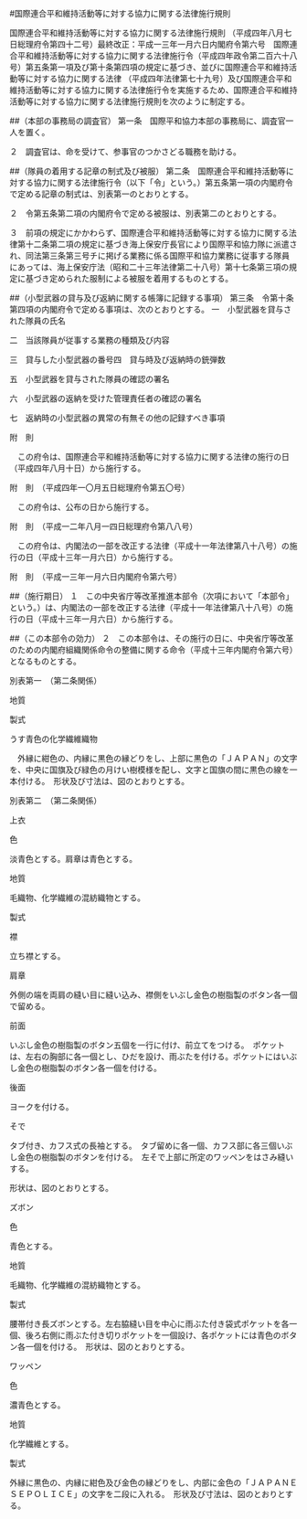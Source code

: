 #国際連合平和維持活動等に対する協力に関する法律施行規則



国際連合平和維持活動等に対する協力に関する法律施行規則
（平成四年八月七日総理府令第四十二号）最終改正：平成一三年一月六日内閣府令第六号　国際連合平和維持活動等に対する協力に関する法律施行令（平成四年政令第二百六十八号）第五条第一項及び第十条第四項の規定に基づき、並びに国際連合平和維持活動等に対する協力に関する法律
（平成四年法律第七十九号）及び国際連合平和維持活動等に対する協力に関する法律施行令を実施するため、国際連合平和維持活動等に対する協力に関する法律施行規則を次のように制定する。

##（本部の事務局の調査官）
第一条　国際平和協力本部の事務局に、調査官一人を置く。

２　調査官は、命を受けて、参事官のつかさどる職務を助ける。



##（隊員の着用する記章の制式及び被服）
第二条　国際連合平和維持活動等に対する協力に関する法律施行令（以下「令」という。）第五条第一項の内閣府令で定める記章の制式は、別表第一のとおりとする。

２　令第五条第二項の内閣府令で定める被服は、別表第二のとおりとする。

３　前項の規定にかかわらず、国際連合平和維持活動等に対する協力に関する法律第十二条第二項の規定に基づき海上保安庁長官により国際平和協力隊に派遣され、同法第三条第三号チに掲げる業務に係る国際平和協力業務に従事する隊員にあっては、海上保安庁法（昭和二十三年法律第二十八号）第十七条第三項の規定に基づき定められた服制による被服を着用するものとする。



##（小型武器の貸与及び返納に関する帳簿に記録する事項）
第三条　令第十条第四項の内閣府令で定める事項は、次のとおりとする。
一　小型武器を貸与された隊員の氏名

二　当該隊員が従事する業務の種類及び内容

三　貸与した小型武器の番号四　貸与時及び返納時の銃弾数

五　小型武器を貸与された隊員の確認の署名

六　小型武器の返納を受けた管理責任者の確認の署名

七　返納時の小型武器の異常の有無その他の記録すべき事項


附　則


　この府令は、国際連合平和維持活動等に対する協力に関する法律の施行の日（平成四年八月十日）から施行する。


附　則　（平成四年一〇月五日総理府令第五〇号）


　この府令は、公布の日から施行する。


附　則　（平成一二年八月一四日総理府令第八八号）


　この府令は、内閣法の一部を改正する法律（平成十一年法律第八十八号）の施行の日（平成十三年一月六日）から施行する。


附　則　（平成一三年一月六日内閣府令第六号）

##（施行期日）
１　この中央省庁等改革推進本部令（次項において「本部令」という。）は、内閣法の一部を改正する法律（平成十一年法律第八十八号）の施行の日（平成十三年一月六日）から施行する。

##（この本部令の効力）
２　この本部令は、その施行の日に、中央省庁等改革のための内閣府組織関係命令の整備に関する命令（平成十三年内閣府令第六号）となるものとする。


別表第一　（第二条関係）




地質

製式




うす青色の化学繊維織物

　外縁に紺色の、内縁に黒色の縁どりをし、上部に黒色の「ＪＡＰＡＮ」の文字を、中央に国旗及び緑色の月けい樹模様を配し、文字と国旗の間に黒色の線を一本付ける。　形状及び寸法は、図のとおりとする。




別表第二　（第二条関係）




上衣

色

淡青色とする。肩章は青色とする。




地質

毛織物、化学繊維の混紡織物とする。




製式

襟

立ち襟とする。




肩章

外側の端を両肩の縫い目に縫い込み、襟側をいぶし金色の樹脂製のボタン各一個で留める。




前面

いぶし金色の樹脂製のボタン五個を一行に付け、前立てをつける。　ポケットは、左右の胸部に各一個とし、ひだを設け、雨ぶたを付ける。ポケットにはいぶし金色の樹脂製のボタン各一個を付ける。




後面

ヨークを付ける。




そで

タブ付き、カフス式の長袖とする。　タブ留めに各一個、カフス部に各三個いぶし金色の樹脂製のボタンを付ける。　左そで上部に所定のワッペンをはさみ縫いする。




形状は、図のとおりとする。




ズボン

色

青色とする。




地質

毛織物、化学繊維の混紡織物とする。




製式

腰帯付き長ズボンとする。左右脇縫い目を中心に雨ぶた付き袋式ポケットを各一個、後ろ右側に雨ぶた付き切りポケットを一個設け、各ポケットには青色のボタン各一個を付ける。　形状は、図のとおりとする。




ワッペン

色

濃青色とする。




地質

化学繊維とする。




製式

外縁に黒色の、内縁に紺色及び金色の縁どりをし、内部に金色の「ＪＡＰＡＮＥＳＥＰＯＬＩＣＥ」の文字を二段に入れる。　形状及び寸法は、図のとおりとする。







